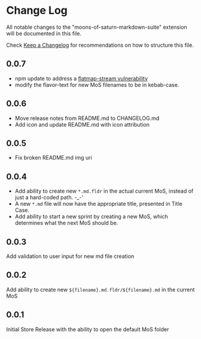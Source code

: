 # Change Log
All notable changes to the "moons-of-saturn-markdown-suite" extension will be documented in this file.

Check [Keep a Changelog](http://keepachangelog.com/) for recommendations on how to structure this file.

## 0.0.7

* npm update to address a [flatmap-stream vulnerability](https://www.npmjs.com/advisories/737)
* modify the flavor-text for new MoS filenames to be in kebab-case.

## 0.0.6

* Move release notes from README.md to CHANGELOG.md
* Add icon and update README.md with icon attribution

## 0.0.5

* Fix broken README.md img uri

## 0.0.4

* Add ability to create new `*.md.fldr` in the actual current MoS, instead of just a hard-coded path.  -_-'
* A new `*.md` file will now have the appropriate title, presented in Title Case.
* Add ability to start a new sprint by creating a new MoS, which determines what the next MoS should be.

## 0.0.3

Add validation to user input for new md file creation

## 0.0.2

Add ability to create new `${filename}.md.fldr/${filename}.md` in the current MoS

## 0.0.1

Initial Store Release with the ability to open the default MoS folder